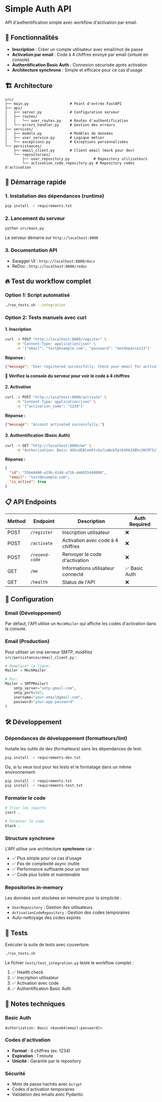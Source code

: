# Simple Auth API

API d'authentification simple avec workflow d'activation par email.

## 🎯 Fonctionnalités

- **Inscription** : Créer un compte utilisateur avec email/mot de passe
- **Activation par email** : Code à 4 chiffres envoyé par email (simulé en console)
- **Authentification Basic Auth** : Connexion sécurisée après activation
- **Architecture synchrone** : Simple et efficace pour ce cas d'usage

## 🏗️ Architecture

```
src/
├── main.py                   # Point d'entrée FastAPI
├── api/
│   ├── server.py             # Configuration serveur
│   ├── routes/
│   │   └── user_routes.py    # Routes d'authentification
│   └── errors_handler.py     # Gestion des erreurs
├── services/
│   ├── models.py             # Modèles de données
│   ├── user_service.py       # Logique métier
│   └── exceptions.py         # Exceptions personnalisées
└── persistances/
    ├── email_client.py       # Client email (mock pour dev)
    └── repositories/
        ├── user_repository.py           # Repository utilisateurs
        └── activation_code_repository.py # Repository codes d'activation
```

## 🚀 Démarrage rapide

### 1. Installation des dépendances (runtime)

```bash
pip install -r requirements.txt
```

### 2. Lancement du serveur

```bash
python src/main.py
```

Le serveur démarre sur `http://localhost:8000`

### 3. Documentation API

- Swagger UI : `http://localhost:8000/docs`
- ReDoc : `http://localhost:8000/redoc`

## 🔥 Test du workflow complet

### Option 1: Script automatisé

```bash
./run_tests.sh --integration
```

### Option 2: Tests manuels avec curl

#### 1. Inscription

```bash
curl -X POST "http://localhost:8000/register" \
     -H "Content-Type: application/json" \
     -d '{"email": "test@example.com", "password": "motdepasse123"}'
```

**Réponse :**
```json
{"message": "User registered successfully. Check your email for activation code."}
```

**👀 Vérifiez la console du serveur pour voir le code à 4 chiffres**

#### 2. Activation

```bash
curl -X POST "http://localhost:8000/activate" \
     -H "Content-Type: application/json" \
     -d '{"activation_code": "1234"}'
```

**Réponse :**
```json
{"message": "Account activated successfully."}
```

#### 3. Authentification (Basic Auth)

```bash
curl -X GET "http://localhost:8000/me" \
     -H "Authorization: Basic dGVzdEBleGFtcGxlLmNvbTptb3RkZXBhc3NlMTIz"
```

**Réponse :**
```json
{
  "id": "550e8400-e29b-41d4-a716-446655440000",
  "email": "test@example.com", 
  "is_active": true
}
```

## 📋 API Endpoints

| Method | Endpoint | Description | Auth Required |
|--------|----------|-------------|---------------|
| POST | `/register` | Inscription utilisateur | ❌ |
| POST | `/activate` | Activation avec code à 4 chiffres | ❌ |
| POST | `/resend-code` | Renvoyer le code d'activation | ❌ |
| GET | `/me` | Informations utilisateur connecté | ✅ Basic Auth |
| GET | `/health` | Status de l'API | ❌ |

## 🔧 Configuration

### Email (Développement)

Par défaut, l'API utilise un `MockMailer` qui affiche les codes d'activation dans la console.

### Email (Production)

Pour utiliser un vrai serveur SMTP, modifiez `src/persistances/email_client.py` :

```python
# Remplacer la ligne:
Mailer = MockMailer

# Par:
Mailer = SMTPMailer(
    smtp_server="smtp.gmail.com",
    smtp_port=587,
    username="your-email@gmail.com",
    password="your-app-password"
)
```

## 🛠️ Développement

### Dépendances de développement (formatteurs/lint)

Installe les outils de dev (formatteurs) sans les dépendances de test:

```bash
pip install -r requirements-dev.txt
```

Ou, si tu veux tout pour les tests et le formatage dans un même environnement:

```bash
pip install -r requirements.txt
pip install -r requirements-test.txt
```

### Formater le code

```bash
# Trier les imports
isort .

# Formater le code
black .
```

### Structure synchrone

L'API utilise une architecture **synchrone** car :
- ✅ Plus simple pour ce cas d'usage
- ✅ Pas de complexité async inutile 
- ✅ Performance suffisante pour un test
- ✅ Code plus lisible et maintenable

### Repositories in-memory

Les données sont stockées en mémoire pour la simplicité :
- `UserRepository` : Gestion des utilisateurs
- `ActivationCodeRepository` : Gestion des codes temporaires
- Auto-nettoyage des codes expirés

## 🧪 Tests

Exécuter la suite de tests avec couverture:

```bash
./run_tests.sh
```

Le fichier `tests/test_integration.py` teste le workflow complet :

1. ✅ Health check
2. ✅ Inscription utilisateur  
3. ✅ Activation avec code
4. ✅ Authentification Basic Auth

## 📝 Notes techniques

### Basic Auth
```
Authorization: Basic <base64(email:password)>
```

### Codes d'activation
- **Format** : 4 chiffres (ex: 1234)
- **Expiration** : 1 minute
- **Unicité** : Garantie par le repository

### Sécurité
- Mots de passe hachés avec `bcrypt`
- Codes d'activation temporaires
- Validation des emails avec Pydantic